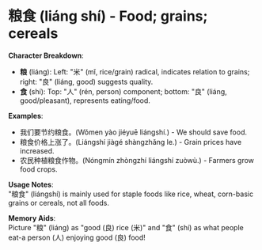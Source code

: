 # **粮食 (liáng shí) - Food; grains; cereals**

**Character Breakdown**:  
- **粮** (liáng): Left: "米" (mǐ, rice/grain) radical, indicates relation to grains; right: "良" (liáng, good) suggests quality.  
- **食** (shí): Top: "人" (rén, person) component; bottom: "良" (liáng, good/pleasant), represents eating/food.

**Examples**:  
- 我们要节约粮食。(Wǒmen yào jiéyuē liángshí.) - We should save food.  
- 粮食价格上涨了。(Liángshí jiàgé shàngzhǎng le.) - Grain prices have increased.  
- 农民种植粮食作物。(Nóngmín zhòngzhí liángshí zuòwù.) - Farmers grow food crops.

**Usage Notes**:  
"粮食" (liángshí) is mainly used for staple foods like rice, wheat, corn-basic grains or cereals, not all foods.

**Memory Aids**:  
Picture "粮" (liáng) as "good (良) rice (米)" and "食" (shí) as what people eat-a person (人) enjoying good (良) food!